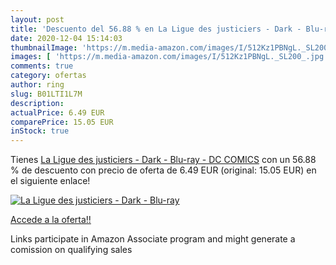 ```yaml
---
layout: post
title: 'Descuento del 56.88 % en La Ligue des justiciers - Dark - Blu-ray'
date: 2020-12-04 15:14:03
thumbnailImage: 'https://m.media-amazon.com/images/I/512Kz1PBNgL._SL200_.jpg'
images: [ 'https://m.media-amazon.com/images/I/512Kz1PBNgL._SL200_.jpg' ]
comments: true
category: ofertas
author: ring
slug: B01LTI1L7M
description:
actualPrice: 6.49 EUR
comparePrice: 15.05 EUR
inStock: true
---
```


Tienes [La Ligue des justiciers - Dark - Blu-ray - DC COMICS](https://www.amazon.fr/dp/B01LTI1L7M/?tag=tolees0d-21) con un 56.88 % de descuento con precio de oferta de 6.49 EUR (original: 15.05 EUR) en el siguiente enlace!

[![La Ligue des justiciers - Dark - Blu-ray](https://m.media-amazon.com/images/I/512Kz1PBNgL._SL200_.jpg)](https://www.amazon.fr/dp/B01LTI1L7M/?tag=tolees0d-21)

[Accede a la oferta!!](https://www.amazon.fr/dp/B01LTI1L7M/?tag=tolees0d-21)

Links participate in Amazon Associate program and might generate a comission on qualifying sales


